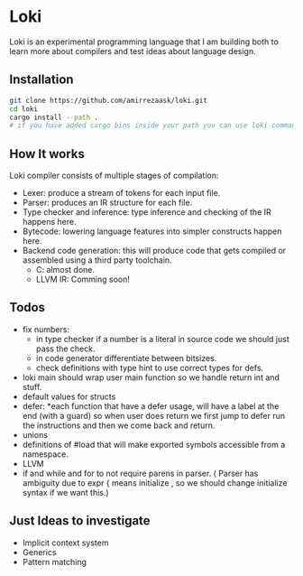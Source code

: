 # Loki

Loki is an experimental programming language that I am building both to learn more about compilers and test ideas about language design.

## Installation

```bash
git clone https://github.com/amirrezaask/loki.git
cd loki
cargo install --path .
# if you have added cargo bins inside your path you can use loki command.
```
## How It works

Loki compiler consists of multiple stages of compilation:

- Lexer: produce a stream of tokens for each input file.
- Parser: produces an IR structure for each file.
- Type checker and inference: type inference and checking of the IR happens here.
- Bytecode: lowering language features into simpler constructs happen here.
- Backend code generation: this will produce code that gets compiled or assembled using a third party toolchain.
  * C: almost done.
  * LLVM IR: Comming soon!

## Todos

- fix numbers:
  - in type checker if a number is a literal in source code we should just pass the check.
  - in code generator differentiate between bitsizes.
  - check definitions with type hint to use correct types for defs.
- loki main should wrap user main function so we handle return int and stuff.
- default values for structs
- defer: *each function that have a defer usage, will have a label at the end (with a guard) so when user does return we first jump to defer run the instructions and then we come back and return.
- unions
- definitions of #load that will make exported symbols accessible from a namespace.
- LLVM
- if and while and for to not require parens in parser. ( Parser has ambiguity due to expr { means initialize , so we should change initialize syntax if we want this.)


## Just Ideas to investigate
- Implicit context system
- Generics
- Pattern matching

